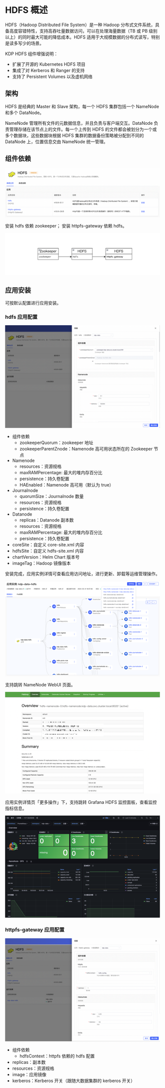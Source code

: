 # HDFS 概述

HDFS（Hadoop Distributed File System）是一种 Hadoop 分布式文件系统，具备高度容错特性，支持高吞吐量数据访问，可以在处理海量数据（TB 或 PB 级别以上）的同时最大可能的降低成本。HDFS 适用于大规模数据的分布式读写，特别是读多写少的场景。

KDP HDFS 组件增强说明：

- 扩展了开源的 Kubernetes HDFS 项⽬
- 集成了对 Kerberos 和 Ranger 的支持
- ⽀持了 Persistent Volumes 以及虚机⽹络

## 架构

HDFS 是经典的 Master 和 Slave 架构，每一个 HDFS 集群包括一个 NameNode 和多个 DataNode。

NameNode 管理所有文件的元数据信息，并且负责与客户端交互。DataNode 负责管理存储在该节点上的文件。每一个上传到 HDFS 的文件都会被划分为一个或多个数据块，这些数据块根据 HDFS 集群的数据备份策略被分配到不同的 DataNode 上，位置信息交由 NameNode 统一管理。

## 组件依赖

<img src="./images/FAQs-2024-03-22-18-09-34.png" />

安装 hdfs 依赖 zookeeper；
安装 httpfs-gateway 依赖 hdfs。

<img src="./images/FAQs-2024-03-22-18-17-14.png" />

## 应用安装

可按默认配置进行应用安装。

### hdfs 应用配置

<img src="./images/Overview-2024-03-22-18-22-18.png" />

- 组件依赖
  - zookeeperQuorum：zookeeper 地址
  - zookeeperParentZnode：Namenode 高可用状态所在的 Zookeeper 节点
- Namenode
  - resources：资源规格
  - maxRAMPercentage: 最大的堆内存百分比
  - persistence：持久卷配置
  - HAEnabled：Namenode 高可用（默认为 true）
- Journalnode
  - quorumSize：Journalnode 数量
  - resources：资源规格
  - persistence：持久卷配置
- Datanode
  - replicas：Datanode 副本数
  - resources：资源规格
  - maxRAMPercentage: 最大的堆内存百分比
  - persistence：持久卷配置
- coreSite：自定义 core-site.xml 内容
- hdfsSite：自定义 hdfs-site.xml 内容
- chartVersion：Helm Chart 版本号
- imageTag：Hadoop 镜像版本

安装完成，应用实例详情可查看应用访问地址，进行更新、卸载等运维管理操作。

<img src="./images/Overview-2024-03-25-16-52-29.png" />

支持跳转 NameNode WebUI 页面。

<img src="./images/Overview-2024-03-22-18-36-07.png" />

应用实例详情页「更多操作」下，支持跳转 Grafana HDFS 监控面板，查看监控指标信息。

<img src="./images/Overview-2024-03-25-16-53-04.png" />

### httpfs-gateway 应用配置

<img src="./images/Overview-2024-03-22-18-30-05.png" />

- 组件依赖
  - hdfsContext：httpfs 依赖的 hdfs 配置
- replicas：副本数
- resources：资源规格
- image：应用镜像
- kerberos：Kerberos 开关（跟随大数据集群的 kerberos 开关）
